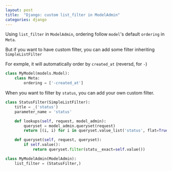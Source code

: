 ```yaml
---
layout: post
title:  "Django: custom list_filter in ModelAdmin"
categories: django
---
```


Using `list_filter` in `ModelAdmin`, ordering follow `model`'s default `ordering` in `Meta`. 

But if you want to have custom filter, you can add some filter inheriting `SimpleListFilter`


For exmple, it will automatically order by `created_at` (reversd, for `-`)
```python
class MyModel(models.Model):
    class Meta:
        ordering = ['-created_at']
```

When you want to filter by `status`, you can add your own custom filter.
```python
class StatusFilter(SimpleListFilter):
    title = _('status')
    parameter_name = 'status'

    def lookups(self, request, model_admin):
        queryset = model_admin.queryset(request)
        return [(i, i) for i in queryset.value_list('status', flat=True).distinct().order_by('status')]

    def queryset(self, request, queryset):
        if self.value():
            return queryset.filter(statu__exact=self.value())

class MyModelAdmin(ModelAdmin):
    list_filter = (StatusFilter,)
```

